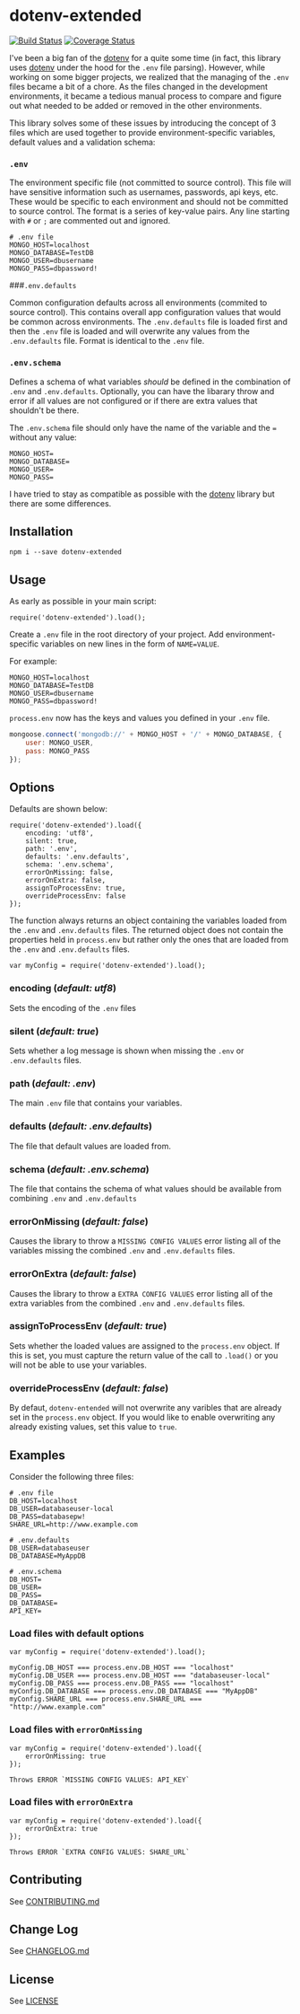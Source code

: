 # dotenv-extended

[![Build Status](https://travis-ci.org/keithmorris/node-dotenv-extended.svg?branch=develop)](https://travis-ci.org/keithmorris/node-dotenv-extended)
[![Coverage Status](https://coveralls.io/repos/github/keithmorris/node-dotenv-extended/badge.svg?branch=develop)](https://coveralls.io/github/keithmorris/node-dotenv-extended?branch=develop)

I've been a big fan of the [dotenv] for a quite some time (in fact, this library uses [dotenv] under the hood for the `.env` file parsing). However, while working on some bigger projects, we realized that the managing of the `.env` files became a bit of a chore. As the files changed in the development environments, it became a tedious manual process to compare and figure out what needed to be added or removed in the other environments.

This library solves some of these issues by introducing the concept of 3 files which are used together to provide environment-specific variables, default values and a validation schema:

### `.env`

The environment specific file (not committed to source control). This file will have sensitive information such as usernames, passwords, api keys, etc. These would be specific to each environment and should not be committed to source control. The format is a series of key-value pairs. Any line starting with `#` or `;` are commented out and ignored.

```
# .env file
MONGO_HOST=localhost
MONGO_DATABASE=TestDB
MONGO_USER=dbusername
MONGO_PASS=dbpassword!
```

###`.env.defaults`

Common configuration defaults across all environments (commited to source control). This contains overall app configuration values that would be common across environments. The `.env.defaults` file is loaded first and then the `.env` file is loaded and will overwrite any values from the `.env.defaults` file. Format is identical to the `.env` file.

### `.env.schema`

Defines a schema of what variables _should_ be defined in the combination of `.env` and `.env.defaults`. Optionally, you can have the libarary throw and error if all values are not configured or if there are extra values that shouldn't be there.


The `.env.schema` file should only have the name of the variable and the `=` without any value:

```
MONGO_HOST=
MONGO_DATABASE=
MONGO_USER=
MONGO_PASS=
```


I have tried to stay as compatible as possible with the [dotenv] library but there are some differences.

## Installation

```
npm i --save dotenv-extended
```

## Usage

As early as possible in your main script:

```
require('dotenv-extended').load();
```

Create a `.env` file in the root directory of your project. Add environment-specific variables on new lines in the form of `NAME=VALUE`.

For example:

```
MONGO_HOST=localhost
MONGO_DATABASE=TestDB
MONGO_USER=dbusername
MONGO_PASS=dbpassword!
```

`process.env` now has the keys and values you defined in your `.env` file.

```javascript
mongoose.connect('mongodb://' + MONGO_HOST + '/' + MONGO_DATABASE, {
    user: MONGO_USER,
    pass: MONGO_PASS
});
```

## Options

Defaults are shown below:

```
require('dotenv-extended').load({
	encoding: 'utf8',
	silent: true,
	path: '.env',
	defaults: '.env.defaults',
	schema: '.env.schema',
	errorOnMissing: false,
	errorOnExtra: false,
	assignToProcessEnv: true,
	overrideProcessEnv: false
});
```

The function always returns an object containing the variables loaded from the `.env` and `.env.defaults` files. The returned object does not contain the properties held in `process.env` but rather only the ones that are loaded from the `.env` and `.env.defaults` files.

```
var myConfig = require('dotenv-extended').load();
```

### encoding (_default: utf8_)

Sets the encoding of the `.env` files

### silent (_default: true_)

Sets whether a log message is shown when missing the `.env` or `.env.defaults` files.

### path (_default: .env_)

The main `.env` file that contains your variables.

### defaults (_default: .env.defaults_)

The file that default values are loaded from.

### schema (_default: .env.schema_)

The file that contains the schema of what values should be available from combining `.env` and `.env.defaults`

### errorOnMissing (_default: false_)

Causes the library to throw a `MISSING CONFIG VALUES` error listing all of the variables missing the combined `.env` and `.env.defaults` files.

### errorOnExtra (_default: false_)

Causes the library to throw a `EXTRA CONFIG VALUES` error listing all of the extra variables from the combined `.env` and `.env.defaults` files.

### assignToProcessEnv (_default: true_)

Sets whether the loaded values are assigned to the `process.env` object. If this is set, you must capture the return value of the call to `.load()` or you will not be able to use your variables.

### overrideProcessEnv (_default: false_)

By defaut, `dotenv-entended` will not overwrite any varibles that are already set in the `process.env` object. If you would like to enable overwriting any already existing values, set this value to `true`.

## Examples

Consider the following three files:

```
# .env file
DB_HOST=localhost
DB_USER=databaseuser-local
DB_PASS=databasepw!
SHARE_URL=http://www.example.com
```

```
# .env.defaults
DB_USER=databaseuser
DB_DATABASE=MyAppDB
```

```
# .env.schema
DB_HOST=
DB_USER=
DB_PASS=
DB_DATABASE=
API_KEY=
```

### Load files with default options

```
var myConfig = require('dotenv-extended').load();

myConfig.DB_HOST === process.env.DB_HOST === "localhost"
myConfig.DB_USER === process.env.DB_HOST === "databaseuser-local"
myConfig.DB_PASS === process.env.DB_PASS === "localhost"
myConfig.DB_DATABASE === process.env.DB_DATABASE === "MyAppDB"
myConfig.SHARE_URL === process.env.SHARE_URL === "http://www.example.com"
```

### Load files with `errorOnMissing`

```
var myConfig = require('dotenv-extended').load({
    errorOnMissing: true
});

Throws ERROR `MISSING CONFIG VALUES: API_KEY`
```

### Load files with `errorOnExtra`

```
var myConfig = require('dotenv-extended').load({
    errorOnExtra: true
});

Throws ERROR `EXTRA CONFIG VALUES: SHARE_URL`
```

## Contributing

See [CONTRIBUTING.md](CONTRIBUTING.md)

## Change Log

See [CHANGELOG.md](CHANGELOG.md)

## License

See [LICENSE](LICENSE)

[dotenv]: https://www.npmjs.com/package/dotenv
